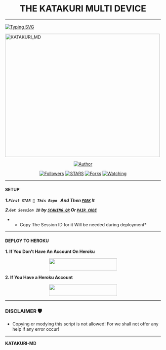 <h1 align="center"> THE KATAKURI MULTI DEVICE </h1>
<p align="center">  

***
  
<a href="https://git.io/typing-svg"><img src="https://readme-typing-svg.demolab.com?font=Black+Ops+One&size=50&pause=1000&color=1BAFBAFF&center=true&width=910&height=100&lines= THANKS+FOR+CHOOSING; KATAKURI_MD; MULTI+DEVICE+WHATSAPP+BOT; ARISED+BY+PHANTOM" alt="Typing SVG" /></a>
  </p>
    <img alt="KATAKURI_MD" width="500" height="400" src="https://files.catbox.moe/17q2vs.jpg">
<p align="center">
<p align="center">
<a href="https://github.com/Phantom-kin/KATAKURI_MD"><img title="Author" src="https://img.shields.io/badge/KATAKURI_MD-blue?style=for-the-badge&logo=github"></a>
<p/>
<p align="center">
<a href="https://github.com/Phantom-kin?tab=followers"><img title="Followers" src="https://img.shields.io/github/followers/Phantom-kin?label=Followers&style=social"></a>
<a href="https://github.com/Phantom-kin/KATAKURI_MD/stargazers/"><img title="STARS" src="https://img.shields.io/github/stars/Phantom-kin/KATAKURI_MD?&style=social"></a>
<a href="https://github.com/Phantom-kin/KATAKURI_MD/network/members"><img title="Forks" src="https://img.shields.io/github/forks/Phantom-kin/KATAKURI_MD?style=social"></a>
<a href="https://github.com/Phantom-kin/KATAKURI_MD/watchers"><img title="Watching" src="https://img.shields.io/github/watchers/boru-to/KATAKURI_MD?label=Watching&style=social"></a>
  
***

#### SETUP 

***1.`First STAR 🌟 This Repo ` And Then [`FORK`](https://github.com/Phantom-kin/KATAKURI_MD/fork) It***

***2.`Get Session ID` by [`SCANING QR`](https://king-phantom.onrender.com/wasiqr) Or [`PAIR CODE`](https://king-phantom.onrender.com/pair)***

* - Copy The Session ID for it Will be needed during deployment*

***

#### DEPLOY TO HEROKU 
**1. If You Don't Have An Account On Heroku**
    <br>
<p align="center"><a href="https://signup.heroku.com">
 <img src="https://img.shields.io/badge/Create%20Account%20Now-blue?style=for-the-badge&logo=heroku" width="220" height="38.45"/></a></p>

**2. If You Have a Heroku Account**
    <br>
<p align="center"><a href="https://Phantom-kin.vercel.app"> <img src="https://img.shields.io/badge/DEPLOY%20NOW-blue?style=for-the-badge&logo=heroku" width="220" height="38.45"/></a></p>


***


### DISCLAIMER 🛡 
- Copying or modying this script is not allowed! For we shall not offer any help if any error occur!

***

 **KATAKURI-MD**
